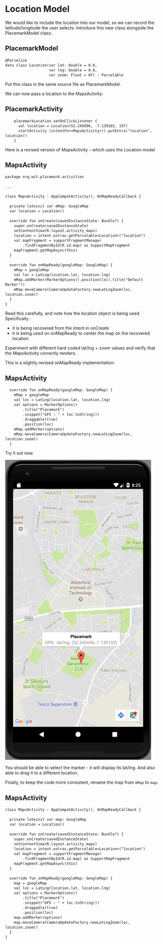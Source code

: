 # Location Model

We would like to include the location into our model, so we can record the latitude/longitude the user selects. Introduce this new class alongside the PlacemarkModel class:

## PlacemarkModel

~~~
@Parcelize
data class Location(var lat: Double = 0.0,
                    var lng: Double = 0.0,
                    var zoom: Float = 0f) : Parcelable
~~~

Put this class in the same source file as PlacemarkModel.

We can now pass a location to the MapsActivity:

## PlacemarkActivity

~~~
    placemarkLocation.setOnClickListener {
      val location = Location(52.245696, -7.139102, 15f)
      startActivity (intentFor<MapsActivity>().putExtra("location", location))
    }
~~~

Here is a revised version of MapsActivity - which uses the Location model

## MapsActivity

~~~
package org.wit.placemark.activities

...

class MapsActivity : AppCompatActivity(), OnMapReadyCallback {

  private lateinit var mMap: GoogleMap
  var location = Location()

  override fun onCreate(savedInstanceState: Bundle?) {
    super.onCreate(savedInstanceState)
    setContentView(R.layout.activity_maps)
    location = intent.extras.getParcelable<Location>("location")
    val mapFragment = supportFragmentManager
        .findFragmentById(R.id.map) as SupportMapFragment
    mapFragment.getMapAsync(this)
  }

  override fun onMapReady(googleMap: GoogleMap) {
    mMap = googleMap
    val loc = LatLng(location.lat, location.lng)
    mMap.addMarker(MarkerOptions().position(loc).title("Default Marker"))
    mMap.moveCamera(CameraUpdateFactory.newLatLngZoom(loc, location.zoom))
  }
}
~~~

Read this carefully, and note how the location object is being used. Specifically :

- it is being recovered from the intent in onCreate
- it is being used on onMapReady to center the map on the recovered location

Experiment with different hard coded lat/lng + zoom values and verify that the MapsActivity correctly renders. 


This is a slightly revised onMapReady implementation:

## MapsActivity

~~~
  override fun onMapReady(googleMap: GoogleMap) {
    mMap = googleMap
    val loc = LatLng(location.lat, location.lng)
    val options = MarkerOptions()
        .title("Placemark")
        .snippet("GPS : " + loc.toString())
        .draggable(true)
        .position(loc)
    mMap.addMarker(options)
    mMap.moveCamera(CameraUpdateFactory.newLatLngZoom(loc, location.zoom))
  }
~~~

Try it out now.

![](img/06.png)

You should be able to select the marker - it will display its lat/lng. And also able to drag it to a different location.

Finally, to keep the code more consistent, rename the map from `mMap` to `map`:

## MapsActivity

~~~
class MapsActivity : AppCompatActivity(), OnMapReadyCallback {

  private lateinit var map: GoogleMap
  var location = Location()

  override fun onCreate(savedInstanceState: Bundle?) {
    super.onCreate(savedInstanceState)
    setContentView(R.layout.activity_maps)
    location = intent.extras.getParcelable<Location>("location")
    val mapFragment = supportFragmentManager
        .findFragmentById(R.id.map) as SupportMapFragment
    mapFragment.getMapAsync(this)
  }

  override fun onMapReady(googleMap: GoogleMap) {
    map = googleMap
    val loc = LatLng(location.lat, location.lng)
    val options = MarkerOptions()
        .title("Placemark")
        .snippet("GPS : " + loc.toString())
        .draggable(true)
        .position(loc)
    map.addMarker(options)
    map.moveCamera(CameraUpdateFactory.newLatLngZoom(loc, location.zoom))
  }
}
~~~

